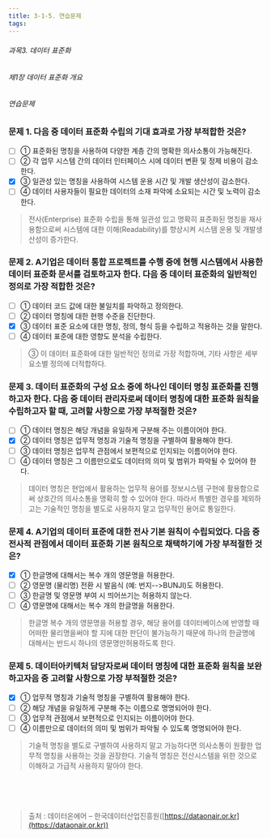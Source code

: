 ```yaml
---
title: 3-1-5. 연습문제
tags: 
---
```


###### 과목3. 데이터 표준화
###### 제1장 데이터 표준화 개요
###### 연습문제

### 문제 1. 다음 중 데이터 표준화 수립의 기대 효과로 가장 부적합한 것은?
  * [ ] ① 표준화된 명칭을 사용하여 다양한 계층 간의 명확한 의사소통이 가능해진다. 
  * [ ] ② 각 업무 시스템 간의 데이터 인터페이스 시에 데이터 변환 및 정제 비용이 감소한다.
  * [x] ③ 일관성 있는 명칭을 사용하여 시스템 운용 시간 및 개발 생산성이 감소한다.
  * [ ] ④ 데이터 사용자들이 필요한 데이터의 소재 파악에 소요되는 시간 및 노력이 감소한다.
> 전사(Enterprise) 표준화 수립을 통해 일관성 있고 명확히 표준화된 명칭을 재사용함으로써 시스템에 대한 이해(Readability)를 향상시켜 시스템 운용 및 개발생산성이 증가한다.

### 문제 2. A기업은 데이터 통합 프로젝트를 수행 중에 현행 시스템에서 사용한 데이터 표준화 문서를 검토하고자 한다. 다음 중 데이터 표준화의 일반적인 정의로 가장 적합한 것은?
  * [ ] ① 데이터 코드 값에 대한 불일치를 파악하고 정의한다. 
  * [ ] ② 데이터 명칭에 대한 현행 수준을 진단한다. 
  * [x] ③ 데이터 표준 요소에 대한 명칭, 정의, 형식 등을 수립하고 적용하는 것을 말한다.
  * [ ] ④ 데이터 표준에 대한 영향도 분석을 수립한다.
> ③ 이 데이터 표준화에 대한 일반적인 정의로 가장 적합하며, 기타 사항은 세부 요소별 정의에 더적합하다.

### 문제 3. 데이터 표준화의 구성 요소 중에 하나인 데이터 명칭 표준화를 진행하고자 한다. 다음 중 데이터 관리자로써 데이터 명칭에 대한 표준화 원칙을 수립하고자 할 때, 고려할 사항으로 가장 부적절한 것은?
  * [ ] ① 데이터 명칭은 해당 개념을 유일하게 구분해 주는 이름이어야 한다. 
  * [x] ② 데이터 명칭은 업무적 명칭과 기술적 명칭을 구별하여 활용해야 한다.
  * [ ] ③ 데이터 명칭은 업무적 관점에서 보편적으로 인지되는 이름이어야 한다. 
  * [ ] ④ 데이터 명칭은 그 이름만으로도 데이터의 의미 및 범위가 파악될 수 있어야 한다.
> 데이터 명칭은 현업에서 활용하는 업무적 용어를 정보시스템 구현에 활용함으로써 상호간의 의사소통을 명확히 할 수 있어야 한다. 따라서 특별한 경우를 제외하고는 기술적인 명칭을 별도로 사용하지 말고 업무적인 용어로 통일한다.

### 문제 4. A기업의 데이터 표준에 대한 전사 기본 원칙이 수립되었다. 다음 중 전사적 관점에서 데이터 표준화 기본 원칙으로 채택하기에 가장 부적절한 것은?
  * [x] ① 한글명에 대해서는 복수 개의 영문명을 허용한다. 
  * [ ] ② 영문명 (물리명) 전환 시 발음식 (예: 번지-->BUNJI)도 허용한다.
  * [ ] ③ 한글명 및 영문명 부여 시 띄어쓰기는 허용하지 않는다.
  * [ ] ④ 영문명에 대해서는 복수 개의 한글명을 허용한다.
> 한글명 복수 개의 영문명을 허용할 경우, 해당 용어를 데이터베이스에 반영할 때 어떠한 물리명을써야 할 지에 대한 판단이 불가능하기 때문에 하나의 한글명에 대해서는 반드시 하나의 영문명만허용하도록 한다.

### 문제 5. 데이터아키텍처 담당자로써 데이터 명칭에 대한 표준화 원칙을 보완하고자음 중 고려할 사항으로 가장 부적절한 것은?
  * [x] ① 업무적 명칭과 기술적 명칭을 구별하여 활용해야 한다.
  * [ ] ② 해당 개념을 유일하게 구분해 주는 이름으로 명명되어야 한다. 
  * [ ] ③ 업무적 관점에서 보편적으로 인지되는 이름이어야 한다.
  * [ ] ④ 이름만으로 데이터의 의미 및 범위가 파악될 수 있도록 명명되어야 한다.
> 기술적 명칭을 별도로 구별하여 사용하지 말고 가능하다면 의사소통이 원활한 업무적 명칭을 사용하는 것을 권장한다. 기술적 명칭은 전산시스템을 위한 것으로 이해하고 가급적 사용하지 말아야 한다.

<br><br><br>
> 출처 : 데이터온에어 – 한국데이터산업진흥원([https://dataonair.or.kr](https://dataonair.or.kr))